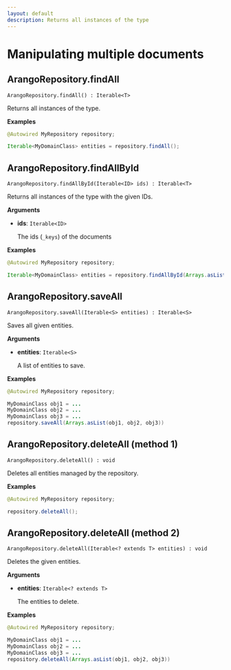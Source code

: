```yaml
---
layout: default
description: Returns all instances of the type
---
```


# Manipulating multiple documents

## ArangoRepository.findAll

```
ArangoRepository.findAll() : Iterable<T>
```

Returns all instances of the type.

**Examples**

```Java
@Autowired MyRepository repository;

Iterable<MyDomainClass> entities = repository.findAll();
```

## ArangoRepository.findAllById

```
ArangoRepository.findAllById(Iterable<ID> ids) : Iterable<T>
```

Returns all instances of the type with the given IDs.

**Arguments**

- **ids**: `Iterable<ID>`

  The ids (`_keys`) of the documents

**Examples**

```java
@Autowired MyRepository repository;

Iterable<MyDomainClass> entities = repository.findAllById(Arrays.asList("some-id", "some-other-id"));
```

## ArangoRepository.saveAll

```
ArangoRepository.saveAll(Iterable<S> entities) : Iterable<S>
```

Saves all given entities.

**Arguments**

- **entities**: `Iterable<S>`

  A list of entities to save.

**Examples**

```java
@Autowired MyRepository repository;

MyDomainClass obj1 = ...
MyDomainClass obj2 = ...
MyDomainClass obj3 = ...
repository.saveAll(Arrays.asList(obj1, obj2, obj3))
```

## ArangoRepository.deleteAll (method 1)

```
ArangoRepository.deleteAll() : void
```

Deletes all entities managed by the repository.

**Examples**

```java
@Autowired MyRepository repository;

repository.deleteAll();
```

## ArangoRepository.deleteAll (method 2)

```
ArangoRepository.deleteAll(Iterable<? extends T> entities) : void
```

Deletes the given entities.

**Arguments**

- **entities**: `Iterable<? extends T>`

  The entities to delete.

**Examples**

```java
@Autowired MyRepository repository;

MyDomainClass obj1 = ...
MyDomainClass obj2 = ...
MyDomainClass obj3 = ...
repository.deleteAll(Arrays.asList(obj1, obj2, obj3))
```
